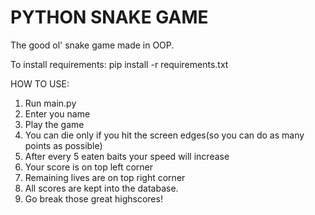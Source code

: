 # PYTHON SNAKE GAME 
The good ol' snake game made in OOP.

To install requirements:
pip install -r requirements.txt


HOW TO USE:
1. Run main.py
2. Enter you name
3. Play the game
4. You can die only if you hit the screen edges(so you can do as many points as possible)
5. After every 5 eaten baits your speed will increase
6. Your score is on top left corner
7. Remaining lives are on top right corner
8. All scores are kept into the database.
9. Go break those great highscores!
